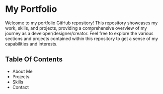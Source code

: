 # My Portfolio

Welcome to my portfolio GitHub repository! This repository showcases my work, skills, and projects, providing a comprehensive overview of my journey as a developer/designer/creator. Feel free to explore the various sections and projects contained within this repository to get a sense of my capabilities and interests.


## Table Of Contents

 - About Me
 - Projects
 - Skills
 - Contact


